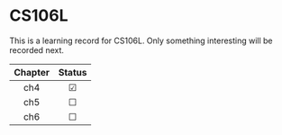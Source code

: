 # CS106L

This is a learning record for CS106L. Only something interesting will be recorded next.

| Chapter | Status  |
| :-----: | :-----: |
|   ch4   | &#9745; |
|   ch5   | &#9744; |
|   ch6   | &#9744; |

